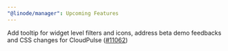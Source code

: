 ```yaml
---
"@linode/manager": Upcoming Features
---
```


Add tooltip for widget level filters and icons, address beta demo feedbacks and CSS changes for CloudPulse ([#11062](https://github.com/linode/manager/pull/11062))
